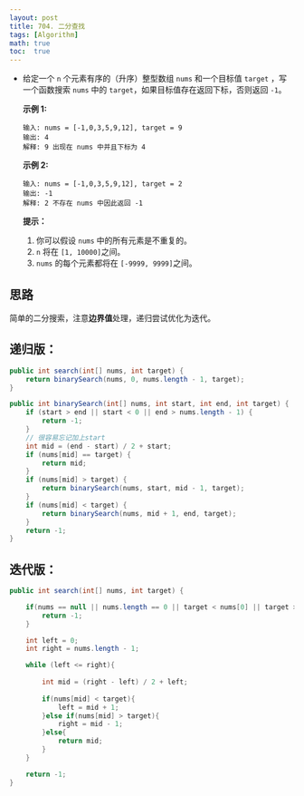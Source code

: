 ```yaml
---
layout: post
title: 704. 二分查找
tags: [Algorithm]
math: true
toc:  true
---
```


- 给定一个 `n` 个元素有序的（升序）整型数组 `nums` 和一个目标值 `target` ，写一个函数搜索 `nums` 中的 `target`，如果目标值存在返回下标，否则返回 `-1`。


  **示例 1:**

  ```
  输入: nums = [-1,0,3,5,9,12], target = 9
  输出: 4
  解释: 9 出现在 nums 中并且下标为 4
  ```

  **示例 2:**

  ```
  输入: nums = [-1,0,3,5,9,12], target = 2
  输出: -1
  解释: 2 不存在 nums 中因此返回 -1
  ```

  **提示：**

  1. 你可以假设 `nums` 中的所有元素是不重复的。
  2. `n` 将在 `[1, 10000]`之间。
  3. `nums` 的每个元素都将在 `[-9999, 9999]`之间。

## 思路

简单的二分搜索，注意**边界值**处理，递归尝试优化为迭代。

## 递归版：

```java
public int search(int[] nums, int target) {
    return binarySearch(nums, 0, nums.length - 1, target);
}

public int binarySearch(int[] nums, int start, int end, int target) {
    if (start > end || start < 0 || end > nums.length - 1) {
        return -1;
    }
    // 很容易忘记加上start
    int mid = (end - start) / 2 + start;
    if (nums[mid] == target) {
        return mid;
    }
    if (nums[mid] > target) {
        return binarySearch(nums, start, mid - 1, target);
    }
    if (nums[mid] < target) {
        return binarySearch(nums, mid + 1, end, target);
    }
    return -1;
}
```

## 迭代版：

```java
public int search(int[] nums, int target) {

    if(nums == null || nums.length == 0 || target < nums[0] || target > nums[nums.length - 1]){
        return -1;
    }

    int left = 0;
    int right = nums.length - 1;

    while (left <= right){
        
        int mid = (right - left) / 2 + left;
        
        if(nums[mid] < target){
            left = mid + 1;           
        }else if(nums[mid] > target){
            right = mid - 1;
        }else{
            return mid;
        }
    }

    return -1;
}
```

